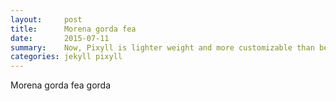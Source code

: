 ```yaml
---
layout:     post
title:      Morena gorda fea
date:       2015-07-11
summary:    Now, Pixyll is lighter weight and more customizable than before.
categories: jekyll pixyll
---
```


Morena gorda fea gorda
